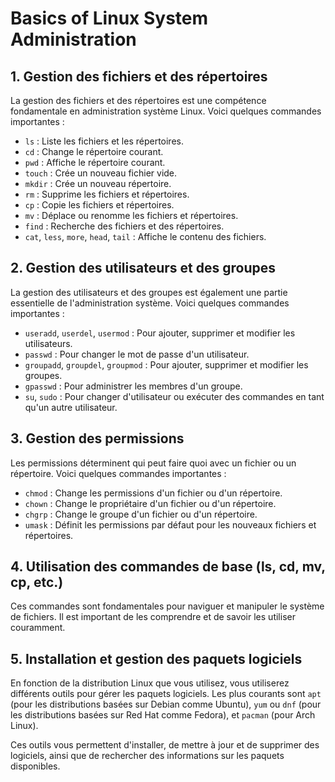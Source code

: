 # Basics of Linux System Administration

## 1. Gestion des fichiers et des répertoires

La gestion des fichiers et des répertoires est une compétence fondamentale en administration système Linux. Voici quelques commandes importantes :

- `ls` : Liste les fichiers et les répertoires.
- `cd` : Change le répertoire courant.
- `pwd` : Affiche le répertoire courant.
- `touch` : Crée un nouveau fichier vide.
- `mkdir` : Crée un nouveau répertoire.
- `rm` : Supprime les fichiers et répertoires.
- `cp` : Copie les fichiers et répertoires.
- `mv` : Déplace ou renomme les fichiers et répertoires.
- `find` : Recherche des fichiers et des répertoires.
- `cat`, `less`, `more`, `head`, `tail` : Affiche le contenu des fichiers.

## 2. Gestion des utilisateurs et des groupes

La gestion des utilisateurs et des groupes est également une partie essentielle de l'administration système. Voici quelques commandes importantes :

- `useradd`, `userdel`, `usermod` : Pour ajouter, supprimer et modifier les utilisateurs.
- `passwd` : Pour changer le mot de passe d'un utilisateur.
- `groupadd`, `groupdel`, `groupmod` : Pour ajouter, supprimer et modifier les groupes.
- `gpasswd` : Pour administrer les membres d'un groupe.
- `su`, `sudo` : Pour changer d'utilisateur ou exécuter des commandes en tant qu'un autre utilisateur.

## 3. Gestion des permissions

Les permissions déterminent qui peut faire quoi avec un fichier ou un répertoire. Voici quelques commandes importantes :

- `chmod` : Change les permissions d'un fichier ou d'un répertoire.
- `chown` : Change le propriétaire d'un fichier ou d'un répertoire.
- `chgrp` : Change le groupe d'un fichier ou d'un répertoire.
- `umask` : Définit les permissions par défaut pour les nouveaux fichiers et répertoires.

## 4. Utilisation des commandes de base (ls, cd, mv, cp, etc.)

Ces commandes sont fondamentales pour naviguer et manipuler le système de fichiers. Il est important de les comprendre et de savoir les utiliser couramment.

## 5. Installation et gestion des paquets logiciels

En fonction de la distribution Linux que vous utilisez, vous utiliserez différents outils pour gérer les paquets logiciels. Les plus courants sont `apt` (pour les distributions basées sur Debian comme Ubuntu), `yum` ou `dnf` (pour les distributions basées sur Red Hat comme Fedora), et `pacman` (pour Arch Linux).

Ces outils vous permettent d'installer, de mettre à jour et de supprimer des logiciels, ainsi que de rechercher des informations sur les paquets disponibles.
